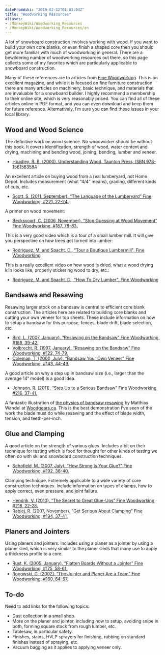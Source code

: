 ```yaml
---
dateFromWiki: "2019-02-12T01:03:04Z"
title: "Woodworking Resources"
aliases:
- /MonkeyWiki/Woodworking_Resources
- /MonkeyWiki/Woodworking_Resources/en
---
```

A lot of snowboard construction involves working with wood. If you want to build your own core blanks, or even finish a shaped core then you should get more familiar with much of woodworking in general. There are a bewildering number of woodworking resources out there, so this page collects some of my favorites which are particularly applicable to snowboard construction.

Many of these references are to articles from [Fine Woodworking](http://www.finewoodworking.com). This is an excellent magazine, and while it is focused on fine furniture construction there are many articles on machinery, basic technique, and materials that are invaluable for a snowboard builder. I highly recommend a membership to their online site, which is very reasonably priced. You can find all of these articles online in PDF format, and you can even download and keep them for future reference. Alternatively, I’m sure you can find these issues in your local library.


## Wood and Wood Science 
 
 
The definitive work on wood science. No woodworker should be without this book. It covers identification, strength of wood, water content and drying, machining and bending wood, joining, bending, lumber and veneer. 

- [Hoadley, R. B. (2000). Understanding Wood. Taunton Press, ISBN 978-1561583584](http://www.amazon.com/Understanding-Wood-Craftsmans-Guide-Technology/dp/1561583588/ref=sr_1_1?ie=UTF8&qid=1317889803&sr=8-1)


An excellent article on buying wood from a real lumberyard, not Home Depot. Includes measurement (what “4/4” means), grading, different kinds of cuts, etc. 

- [Scott, S. (2011, September). “The Language of the Lumberyard” Fine Woodworking, #221, 22-24.](https://www.finewoodworking.com/2011/07/28/the-language-of-the-lumberyard)


A primer on wood movement:

- [Becksvoort, C. (2006, November). “Stop Guessing at Wood Movement” Fine Woodworking, #187, 78-83.](http://www.finewoodworking.com/SkillsAndTechniques/SkillsAndTechniquesPDF.aspx?id=27129)


This is a very good video which is a tour of a small lumber mill. It will give you perspective on how trees get turned into lumber:

- [Rodriguez, M. and Spacht, D., "Tour a Boutique Lumbermill", Fine Woodworking](http://www.finewoodworking.com/Materials/MaterialsArticle.aspx?id=29459)


This is a really excellent video on how wood is dried, what a wood drying kiln looks like, properly stickering wood to dry, etc.:

- [Rodriguez, M. and Spacht, D., "How To Dry Lumber", Fine Woodworking](http://www.finewoodworking.com/Materials/MaterialsArticle.aspx?id=29500)



## Bandsaws and Resawing 
 

Resawing larger stock on a bandsaw is central to efficient core blank construction. The articles here are related to building core blanks and cutting your own veneer for top sheets. These include information on how to setup a bandsaw for this purpose, fences, blade drift, blade selection, etc.

- [Bird, L. (2007, January). “Resawing on the Bandsaw” Fine Woodworking, #189, 39-42.](http://www.finewoodworking.com/SkillsAndTechniques/SkillsAndTechniquesPDF.aspx?id=27779)
- [Volbrecht, R. (1997, January). “Resawing on the Bandsaw” Fine Woodworking, #122, 74-79.](https://www.finewoodworking.com/1997/02/01/resawing-on-the-bandsaw)
- [Coleman, T. (2000, July). “Bandsaw Your Own Veneer” Fine Woodworking, #143, 44-49.](http://www.finewoodworking.com/SkillsAndTechniques/SkillsAndTechniquesPDF.aspx?id=2653)


A good article on why a step up in bandsaw size (i.e., larger than the average 14” model) is a good idea.

- [Johnson, R. (2011). “Step Up to a Serious Bandsaw” Fine Woodworking, #216, 37-41.](https://www.finewoodworking.com/2010/10/28/tool-test-step-up-to-a-serious-bandsaw)


A fantastic illustration of [the physics of bandsaw resawing](http://woodgears.ca/bandsaw/resaw.html) by Matthias Wandel at [Woodgears.ca](http://woodgears.ca/). This is the best demonstration I’ve seen of the work the blade must do while resawing and the effect of blade width, tension, and teeth-per-inch.


## Glue and Clamping 
 

A good article on the strength of various glues. Includes a bit on their technique for testing which is food for thought for other kinds of testing we often do with ski and snowboard construction techniques.

- [Schofield, M. (2007, July). “How Strong Is Your Glue?” Fine Woodworking, #192, 36-40.](http://www.finewoodworking.com/Materials/MaterialsPDF.aspx?id=28897)


Clamping technique. Extremely applicable to a wide variety of core construction techniques. Include information on types of clamps, how to apply correct, even pressure, and joint failure. 

- [Hendrik, V. (2010). “The Secret to Great Glue-Ups” Fine Woodworking, #218, 22-28.](http://www.finewoodworking.com/SkillsAndTechniques/SkillsAndTechniquesPDF.aspx?id=33887)
- [Rabiej, R. (2007, November). “Get Serious About Clamping” Fine Woodworking, #194, 37-41.](http://www.finewoodworking.com/SkillsAndTechniques/SkillsAndTechniquesPDF.aspx?id=29561)


## Planers and Jointers 
 

Using planers and jointers. Includes using a planer as a jointer by using a planer sled, which is very similar to the planer sleds that many use to apply a thickness profile to a core.

- [Rust, K. (2005, January). “Flatten Boards Without a Jointer” Fine Woodworking, #175, 58-61.](http://www.finewoodworking.com/SkillsAndTechniques/SkillsAndTechniquesPDF.aspx?id=24118)
- [Rogowski, G. (2002). “The Jointer and Planer Are a Team” Fine Woodworking, #160, 64-67.](http://www.finewoodworking.com/ToolGuide/ToolGuideArticle.aspx?id=29511)


## To-do 
Need to add links for the following topics: 

- Dust collection in a small shop.
- More on the planer and jointer, including how to setup, avoiding snipe in both, forming square stock from rough lumber, etc.
- Tablesaw, in particular safety.
- Finishes, stains, HVLP sprayers for finishing, rubbing on standard finishes instead of spraying, etc.
- Vacuum bagging as it applies to applying veneer only.





